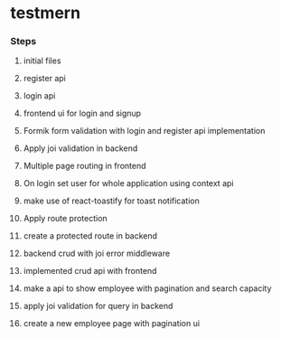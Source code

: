 # testmern

### Steps

1. initial files

2. register api

3. login api

4. frontend ui for login and signup

5. Formik form validation with login and register api implementation

6. Apply joi validation in backend

7. Multiple page routing in frontend

8. On login set user for whole application using context api

9. make use of react-toastify for toast notification

10. Apply route protection

11. create a protected route in backend

12. backend crud with joi error middleware

13. implemented crud api with frontend

14. make a api to show employee with pagination and search capacity

15. apply joi validation for query in backend

16. create a new employee page with pagination ui
